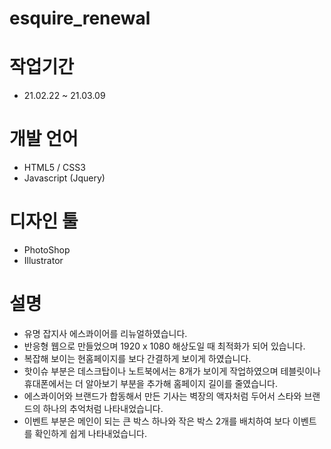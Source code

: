 # esquire_renewal

# 작업기간
  - 21.02.22 ~ 21.03.09

# 개발 언어
  - HTML5 / CSS3
  - Javascript (Jquery)
  
# 디자인 툴
  - PhotoShop
  - Illustrator
  
# 설명
  - 유명 잡지사 에스콰이어를 리뉴얼하였습니다.
  - 반응형 웹으로 만들었으며 1920 x 1080 해상도일 때 최적화가 되어 있습니다.
  - 복잡해 보이는 현홈페이지를 보다 간결하게 보이게 하였습니다.
  - 핫이슈 부분은 데스크탑이나 노트북에서는 8개가 보이게 작업하였으며 테블릿이나 휴대폰에서는 더 알아보기 부분을 추가해 홈페이지 길이를 줄였습니다.
  - 에스콰이어와 브랜드가 합동해서 만든 기사는 벽장의 액자처럼 두어서 스타와 브랜드의 하나의 추억처럼 나타내었습니다.
  - 이벤트 부분은 메인이 되는 큰 박스 하나와 작은 박스 2개를 배치하여 보다 이벤트를 확인하게 쉽게 나타내었습니다.
